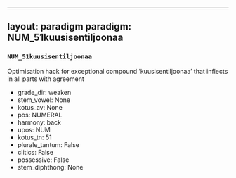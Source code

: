 
---
layout: paradigm
paradigm: NUM_51kuusisentiljoonaa
---
### ` NUM_51kuusisentiljoonaa `

Optimisation hack for exceptional compound ’kuusisentiljoonaa’ that inflects in all parts with agreement
* grade_dir: weaken
* stem_vowel: None
* kotus_av: None
* pos: NUMERAL
* harmony: back
* upos: NUM
* kotus_tn: 51
* plurale_tantum: False
* clitics: False
* possessive: False
* stem_diphthong: None
